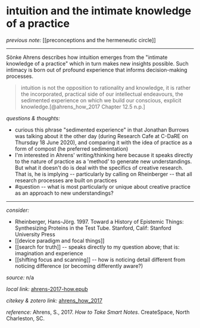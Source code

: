 # intuition and the intimate knowledge of a practice

_previous note:_ [[preconceptions and the hermeneutic circle]]

---

Sönke Ahrens describes how intuition emerges from the "intimate knowledge of a practice" which in turn makes new insights possible. Such intimacy is born out of profound experience that informs decision-making processes. 

>intuition is not the opposition to rationality and knowledge, it is rather the incorporated, practical side of our intellectual endeavours, the sedimented experience on which we build our conscious, explicit knowledge.[@ahrens_how_2017 Chapter 12.5 n.p.]


_questions & thoughts:_

- curious this phrase "sedimented experience" in that Jonathan Burrows was talking about it the other day (during Research Cafe at C-DaRE on Thursday 18 June 2020), and comparing it with the idea of practice as a form of compost (he preferred sedimentation)
- I'm interested in Ahrens' writing/thinking here because it speaks directly to the nature of practice as a 'method' to generate new understandings. But what it doesn't do is deal with the specifics of creative research. That is, he is implying -- particularly by calling on Rheinberger -- that all research processes are built on practices
- #question -- what is most particularly or unique about creative practice as an approach to new understandings?

--- 

_consider:_ 

- Rheinberger, Hans-Jörg. 1997. Toward a History of Epistemic Things: Synthesizing Proteins in the Test Tube. Stanford, Calif: Stanford University Press
- [[device paradigm and focal things]]
- [[search for truth]] -- speaks directly to my question above; that is: imagination and experience
- [[shifting focus and scanning]] -- how is noticing detail different from noticing difference (or becoming differently aware?)


_source:_  n/a

_local link:_ [ahrens-2017-how.epub](hook://file/lRSdYh2RT?p=RHJvcGJveC9iaWJsaW9ncmFwaHkgcGRmcw==&n=ahrens-2017-how.epub)

_citekey & zotero link:_ [ahrens_how_2017](zotero://select/items/1_RFS2KGG9)

_reference:_ Ahrens, S., 2017. _How to Take Smart Notes_. CreateSpace, North Charleston, SC.